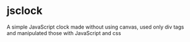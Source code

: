 # jsclock
A simple JavaScript clock made without using canvas, used only div tags and manipulated those with JavaScript and css
